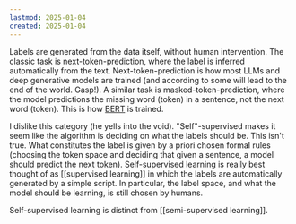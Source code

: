 ```yaml
---
lastmod: 2025-01-04
created: 2025-01-04
---
```

Labels are generated from the data itself, without human intervention. The classic task is next-token-prediction, where the label is inferred automatically from the text. Next-token-prediction is how most LLMs and deep generative models are trained (and according to some will lead to the end of the world. Gasp!). A similar task is masked-token-prediction, where the model predictions the missing word (token) in a sentence, not the next word (token). This is how [BERT](https://en.wikipedia.org/wiki/BERT_(language_model)) is trained. 

I dislike this category (he yells into the void). "Self"-supervised makes it seem like the algorithm is deciding on what the labels should be. This isn't true. What constitutes the label is given by a priori chosen formal rules (choosing the token space and deciding that given a sentence, a model should predict the next token). Self-supervised learning is really best thought of as [[supervised learning]] in which the labels are automatically generated by a simple script. In particular, the label space, and what the model should be learning, is still chosen by humans. 

Self-supervised learning is distinct from [[semi-supervised learning]]. 